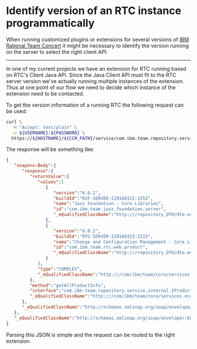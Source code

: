 # Identify version of an RTC instance programmatically

When running customized plugins or extensions for several versions of [IBM Rational Team Concert](http://www-03.ibm.com/software/products/de/rtc) it might be necessary to identify the version running on the server to select the right client API.

---

In one of my current projects we have an extension for RTC running based on RTC's Client Java API. Since the Java Client API must fit to the RTC server version we've actually running multiple instances of the extension. Thus at one point of our flow we need to decide which instance of the extension need to be contacted.

To get the version information of a running RTC the following request can be used:

```bash
curl \
  -H "Accept: text/plain" \
  -u ${USERNAME}:${PASSWORD} \
  https://${HOSTNAME}/${CCM_PATH}/service/com.ibm.team.repository.service.internal.IProductRegistryRestService/allProductInfo
```

The response will be something like:

```json
{
   "soapenv:Body":{
      "response":{
         "returnValue":{
            "values":[
               {
                  "version":"6.0.2",
                  "buildId":"RJF-SERVER-I20160322-2253",
                  "name":"Jazz Foundation - Core Libraries",
                  "id":"com.ibm.team.jazz.foundation.server",
                  "_eQualifiedClassName":"http:///repository_DTO/dto.ecore:ProductInfoDTO"
               },
               {
                  "version":"6.0.2",
                  "buildId":"RTC-SERVER-I20160323-2215",
                  "name":"Change and Configuration Management - Core Libraries",
                  "id":"com.ibm.team.rtc.web.product",
                  "_eQualifiedClassName":"http:///repository_DTO/dto.ecore:ProductInfoDTO"
               }
            ],
            "type":"COMPLEX",
            "_eQualifiedClassName":"http:///com/ibm/team/core/services.ecore:ComplexArrayDataArg"
         },
         "method":"getAllProductInfo",
         "interface":"com.ibm.team.repository.service.internal.IProductRegistryRestService",
         "_eQualifiedClassName":"http:///com/ibm/team/core/services.ecore:Response"
      },
      "_eQualifiedClassName":"http://schemas.xmlsoap.org/soap/envelope/:Body"
   },
   "_eQualifiedClassName":"http://schemas.xmlsoap.org/soap/envelope/:Envelope"
}
```

Parsing this JSON is simple and the request can be routed to the right extension.
